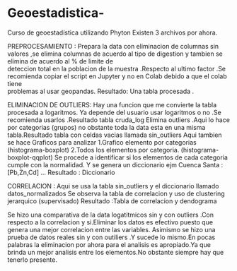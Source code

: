 # Geoestadistica-
Curso de geoestadística utilizando Phyton 
Existen 3 archivos por ahora.

  PREPROCESAMIENTO :
  Prepara la data con eliminacion de columnas sin valores ,se elimina columnas de acuerdo al tipo de digestion y tambien se elimina de acuerdo al % de limite de     
  deteccion total en la poblacion de la muestra .Respecto al ultimo factor .Se recomienda copiar el script en Jupyter y no en Colab debido a que el colab tiene     
  problemas al usar geopandas.
  Resultado: Una tabla procesada .
     
  ELIMINACION DE OUTLIERS:
  Hay una funcion que me convierte la tabla procesada a logaritmos.
  Ya depende del usuario usar logaritmos o no .Se recomienda usarlos .Resultado tabla cruda_log
  Elimina outliers .Aqui lo hace por categorias (grupos) no obstante toda la data esta en una misma tabla.Resultado tabla con celdas vacias llamada sin_outliers
  Aqui tambien se hace Graficos para analizar 
    1.Grafico elemento por categorias (histograma-boxplot)
    2.Todos los elementos por categoria. (histograma-boxplot-qqplot)
  Se procede a identificar si los elementos de  cada categoria cumple con la normalidad. Y se genera un diccionario ejm Cuenca Santa :[Pb,Zn,Cd] ...
  Resultado : Diccionario 
  
  CORRELACION :
  Aqui se usa la tabla sin_outliers y el diccionario llamado datos_normalizados 
  Se observa la tabla de correlacion y uso de clustering jerarquico (supervisado)
  Resultado :Tabla de correlacion y dendograma 
  
  Se hizo una comparativa de la data logatitmicos sin y con outliers .Con respecto a la correlacion y si.Eliminar los datos es efectivo puesto que genera una mejor 
  correlacion 
  entre las variables.
  Asimismo se hizo una prueba de datos  reales sin y con outiliers .Y sucede lo mismo.En pocas palabras la eliminacion por ahora para el analisis es apropiado.Ya 
  que brinda un mejor analisis entre los elementos.No obstante siempre hay que tenerlo presente.

  
